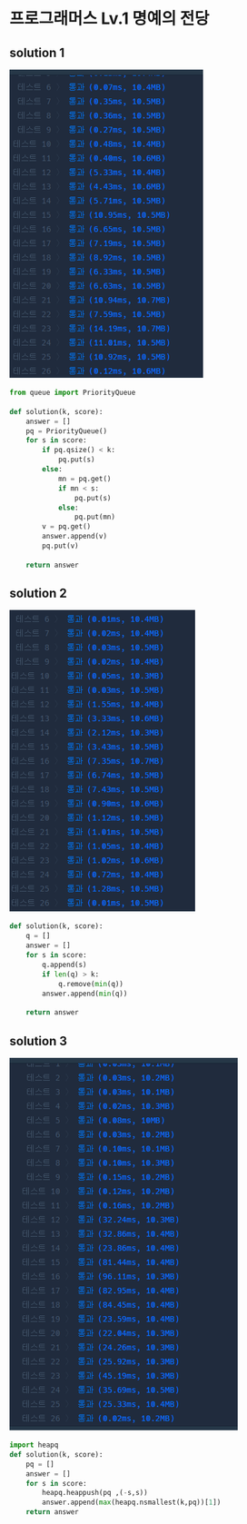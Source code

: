 # 프로그래머스 Lv.1 명예의 전당

## solution 1

![img.png](img.png)

```python
from queue import PriorityQueue

def solution(k, score):
    answer = []
    pq = PriorityQueue()
    for s in score:
        if pq.qsize() < k:
            pq.put(s)
        else:
            mn = pq.get()
            if mn < s:
                pq.put(s)
            else:
                pq.put(mn)
        v = pq.get()
        answer.append(v)
        pq.put(v)
            
    return answer
```

## solution 2
![img_1.png](img_1.png)
```python
def solution(k, score):
    q = []
    answer = []
    for s in score:
        q.append(s)
        if len(q) > k:
            q.remove(min(q))
        answer.append(min(q))
            
    return answer
```

## solution 3

![img_2.png](img_2.png)

```python
import heapq
def solution(k, score):
    pq = []
    answer = []
    for s in score:
        heapq.heappush(pq ,(-s,s))
        answer.append(max(heapq.nsmallest(k,pq))[1])    
    return answer
```